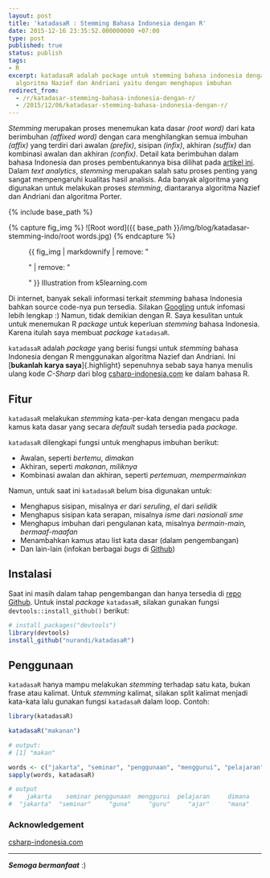 ```yaml
---
layout: post
title: 'katadasaR : Stemming Bahasa Indonesia dengan R'
date: 2015-12-16 23:35:52.000000000 +07:00
type: post
published: true
status: publish
tags:
- R
excerpt: katadasaR adalah package untuk stemming bahasa indonesia dengan R menggunakan
  algoritma Nazief dan Andriani yaitu dengan menghapus imbuhan
redirect_from:
  - /r/katadasar-stemming-bahasa-indonesia-dengan-r/
  - /2015/12/06/katadasar-stemming-bahasa-indonesia-dengan-r/
---
```

*Stemming* merupakan proses menemukan kata dasar *(root word)* dari kata
berimbuhan *(affixed word)* dengan cara menghilangkan semua imbuhan
*(affix)* yang terdiri dari awalan *(prefix)*, sisipan *(infix)*,
akhiran *(suffix)* dan kombinasi awalan dan akhiran *(confix)*. Detail
kata berimbuhan dalam bahasa Indonesia dan proses pembentukannya bisa
dilihat pada [artikel ini](http://indodic.com/affixeng.html). Dalam
*text analytics*, *stemming* merupakan salah satu proses penting yang
sangat mempengaruhi kualitas hasil analisis. Ada banyak algoritma yang
digunakan untuk melakukan proses *stemming*, diantaranya algoritma
Nazief dan Andriani dan algoritma Porter.

{% include base_path %}

{% capture fig_img %}
![Root word]({{ base_path }}/img/blog/katadasar-stemming-indo/root words.jpg)
{% endcapture %}

<figure>
{{ fig_img | markdownify | remove: "<p>" | remove: "</p>" }}
<span class="caption">Illustration from k5learning.com</span>
</figure> 
  
Di internet, banyak sekali informasi terkait *stemming* bahasa Indonesia
bahkan source code-nya pun tersedia. Silakan
[Googling](https://www.google.co.id/search?q=stemming+bahasa+indonesia)
untuk infomasi lebih lengkap :) Namun, tidak demikian dengan R. Saya
kesulitan untuk untuk menemukan R *package* untuk keperluan *stemming*
bahasa Indonesia. Karena itulah saya membuat *package* `katadasaR`.

`katadasaR` adalah *package* yang berisi fungsi untuk *stemming* bahasa
Indonesia dengan R menggunakan algoritma Nazief dan Andriani. Ini
[**bukanlah karya saya**]{.highlight} sepenuhnya sebab saya hanya
menulis ulang kode *C-Sharp* dari blog
[csharp-indonesia.com](http://www.csharp-indonesia.com/2014/07/algoritma-stemming-pencarian-kata-dasar.html)
ke dalam bahasa R.

Fitur
-----

`katadasaR` melakukan *stemming* kata-per-kata dengan mengacu pada kamus
kata dasar yang secara *default* sudah tersedia pada *package*.

`katadasaR` dilengkapi fungsi untuk menghapus imbuhan berikut:

-   Awalan, seperti *bertemu*, *dimakan*
-   Akhiran, seperti *makanan*, *miliknya*
-   Kombinasi awalan dan akhiran, seperti *pertemuan, mempermainkan*

Namun, untuk saat ini `katadasaR` belum bisa digunakan untuk:

-   Menghapus sisipan, misalnya *er* dari *seruling*, *el* dari
    *selidik*
-   Menghapus sisipan kata serapan, misalnya *isme* dari *nasionali sme*
-   Menghapus imbuhan dari pengulanan kata, misalnya *bermain-main,
    bermaaf-maafan*
-   Menambahkan kamus atau list kata dasar (dalam pengembangan)
-   Dan lain-lain (infokan berbagai *bugs* di
    [Github](https://github.com/nurandi/katadasaR))

Instalasi
---------

Saat ini masih dalam tahap pengembangan dan hanya tersedia di [repo
Github](https://github.com/nurandi/katadasaR). Untuk instal *package*
`katadasaR`, silakan gunakan fungsi `devtools::install_github()`
berikut:

```r
# install_packages("devtools")
library(devtools)
install_github("nurandi/katadasaR")
```

Penggunaan
----------

`katadasaR` hanya mampu melakukan *stemming* terhadap satu kata, bukan
frase atau kalimat. Untuk *stemming* kalimat, silakan split kalimat
menjadi kata-kata lalu gunakan fungsi `katadasaR` dalam loop. Contoh:

```r
library(katadasaR)

katadasaR("makanan")

# output:
# [1] "makan"

words <- c("jakarta", "seminar", "penggunaan", "menggurui", "pelajaran", "dimana")
sapply(words, katadasaR)

# output
#    jakarta    seminar penggunaan  menggurui  pelajaran     dimana 
#  "jakarta"  "seminar"     "guna"     "guru"     "ajar"     "mana" 
```

### Acknowledgement

[csharp-indonesia.com](http://www.csharp-indonesia.com/2014/07/algoritma-stemming-pencarian-kata-dasar.html)

------------------------------------------------------------------------

***Semoga bermanfaat*** :)
